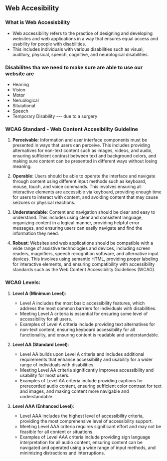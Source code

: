 ## Web Accesibility 
### What is Web Accesisbility
- Web accessibility refers to the practice of designing and developing websites and web applications in a way that ensures equal access and usability for people with disabilities. 
- This includes individuals with various disabilities such as visual, auditory, physical, speech, cognitive, and neurological disabilities.

### Disabilites tha we need to  make sure are able to use our website are 
- Hearing
- Vision 
- Motor
- Neruological 
- Situiational 
- Speech 
- Temporary Disability --- due to a surgery 

### WCAG Standard - Web Content Accesibility Guideline
1. **Perceivable**: Information and user interface components must be presented in ways that users can perceive. This includes providing alternatives for non-text content such as images, videos, and audio, ensuring sufficient contrast between text and background colors, and making sure content can be presented in different ways without losing meaning.

2. **Operable**: Users should be able to operate the interface and navigate through content using different input methods such as keyboard, mouse, touch, and voice commands. This involves ensuring all interactive elements are accessible via keyboard, providing enough time for users to interact with content, and avoiding content that may cause seizures or physical reactions.

3. **Understandable**: Content and navigation should be clear and easy to understand. This includes using clear and consistent language, organizing content in a logical manner, providing helpful error messages, and ensuring users can easily navigate and find the information they need.

4. **Robust**: Websites and web applications should be compatible with a wide range of assistive technologies and devices, including screen readers, magnifiers, speech recognition software, and alternative input devices. This involves using semantic HTML, providing proper labeling for interactive elements, and ensuring compatibility with accessibility standards such as the Web Content Accessibility Guidelines (WCAG).



### WCAG Levels: 
1. **Level A (Minimum Level)**:
   - Level A includes the most basic accessibility features, which address the most common barriers for individuals with disabilities.
   - Meeting Level A criteria is essential for ensuring some level of accessibility for all users.
   - Examples of Level A criteria include providing text alternatives for non-text content, ensuring keyboard accessibility for all functionality, and ensuring content is readable and understandable.

2. **Level AA (Standard Level)**:
   - Level AA builds upon Level A criteria and includes additional requirements that enhance accessibility and usability for a wider range of individuals with disabilities.
   - Meeting Level AA criteria significantly improves accessibility and usability for most users.
   - Examples of Level AA criteria include providing captions for prerecorded audio content, ensuring sufficient color contrast for text and images, and making content more navigable and understandable.

3. **Level AAA (Enhanced Level)**:
   - Level AAA includes the highest level of accessibility criteria, providing the most comprehensive level of accessibility support.
   - Meeting Level AAA criteria requires significant effort and may not be feasible for all content or situations.
   - Examples of Level AAA criteria include providing sign language interpretation for all audio content, ensuring content can be navigated and operated using a wide range of input methods, and minimizing distractions and interruptions.

